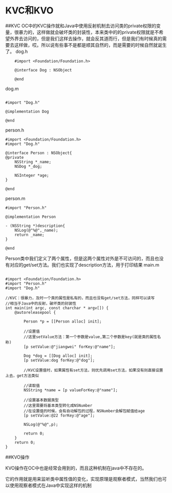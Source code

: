 # KVC和KVO

##KVC
OC中的KVC操作就和Java中使用反射机制去访问类的private权限的变量，很暴力的，这样做就会破坏类的封装性，本来类中的的private权限就是不希望外界去访问的，但是我们这样去操作，就会反其道而行，但是我们有时候真的需要去这样做，哎。所以说有些事不是都是顺其自然的，而是需要的时候自然就诞生了。
dog.h
```      
    #import <Foundation/Foundation.h>  
      
    @interface Dog : NSObject  
      
    @end  
```
dog.m
```
  
#import "Dog.h"  
  
@implementation Dog  
  
@end  
```
person.h  
```
#import <Foundation/Foundation.h>  
#import "Dog.h"  
  
@interface Person : NSObject{  
@private  
    NSString *_name;  
    NSDog *_dog;  
      
    NSInteger *age;  
}  
  
@end 
```
person.m
```
#import "Person.h"  
  
@implementation Person  
  
- (NSString *)description{  
    NSLog(@"%@",_name);  
    return _name;  
}  
  
@end

```
Person类中我们定义了两个属性，但是这两个属性对外是不可访问的，而且也没有对应的get/set方法。我们也实现了description方法，用于打印结果
main.m

```
  
#import <Foundation/Foundation.h>  
#import "Person.h"  
#import "Dog.h"  
  
//KVC：很暴力，及时一个类的属性是私有的，而且也没有get/set方法，同样可以读写  
//相当于Java中的反射，破坏类的封装性  
int main(int argc, const charchar * argv[]) {  
    @autoreleasepool {  
          
        Person *p = [[Person alloc] init];  
          
        //设置值  
        //这里setValue方法：第一个参数是value,第二个参数是key(就是类的属性名称)  
        [p setValue:@"jiangwei" forKey:@"name"];  
          
        Dog *dog = [[Dog alloc] init];  
        [p setValue:dog forKey:@"dog"];  
          
        //KVC设置值时，如果属性有set方法，则优先调用set方法，如果没有则直接设置上去，get方法类似  
          
        //读取值  
        NSString *name = [p valueForKey:@"name"];  
          
        //设置基本数据类型  
        //这里需要将基本类型转化成NSNumber  
        //在设置值的时候，会有自动解包的过程，NSNumber会解包赋值给age  
        [p setValue:@22 forKey:@"age"];  
          
        NSLog(@"%@",p);  
          
        return 0;  
    }  
    return 0;  
}  
```
##KVO操作

KVO操作在OC中也是经常会用到的，而且这种机制在java中不存在的。

它的作用就是用来监听类中属性值的变化，实现原理是观察者模式，当然我们也可以使用观察者模式在Java中实现这样的机制